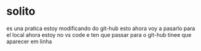 # solito
es una pratica 
 estoy modificando do git-hub esto ahora voy a pasarlo para el local
 ahora estoy no vs code e ten que passar para o git-hub
 tinee que aparecer em linha 

